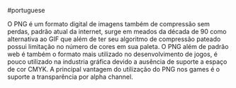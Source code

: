 #portuguese

O PNG é um formato digital de imagens também de compressão sem perdas, padrão atual da internet, surge em meados da década de 90 como alternativa ao GIF que além de ter seu algoritmo de compressão pateado possui limitação no número de cores em sua paleta. O PNG além de padrão web é também o formato mais utilizado no desenvolvimento de jogos, é pouco utilizado na industria gráfica devido a ausência de suporte a espaço de cor CMYK. A principal vantagem do utilização do PNG nos games é o suporte a transparência por alpha channel.
